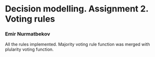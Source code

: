 # Decision modelling. Assignment 2. Voting rules  
### Emir Nurmatbekov  
All the rules implemented. Majority voting rule function was merged with plularity voting function.

